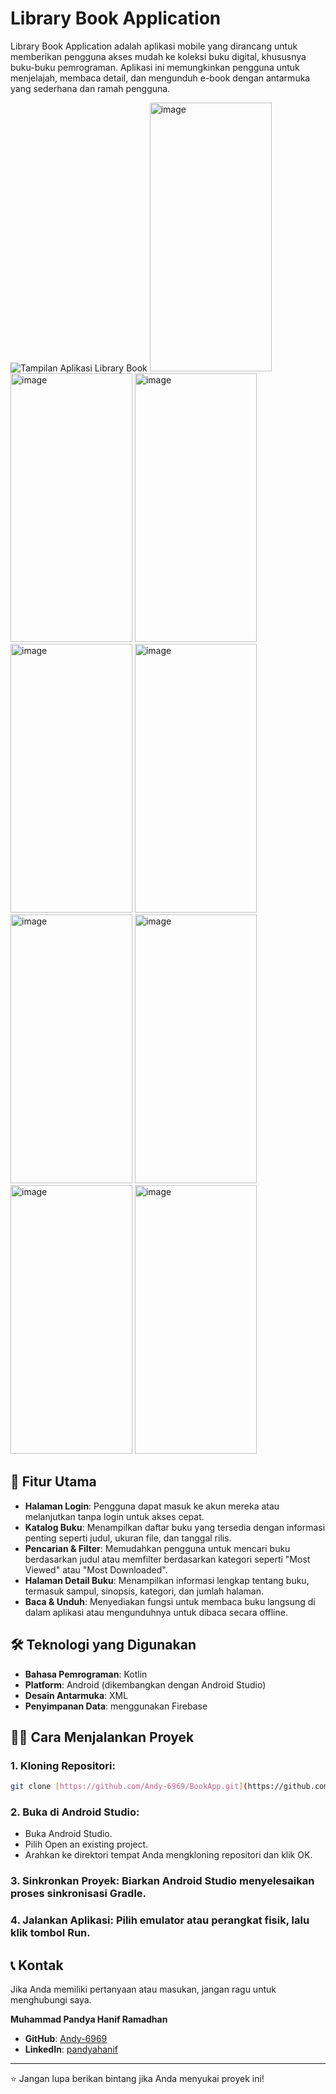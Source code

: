# Library Book Application

Library Book Application adalah aplikasi mobile yang dirancang untuk memberikan pengguna akses mudah ke koleksi buku digital, khususnya buku-buku pemrograman. Aplikasi ini memungkinkan pengguna untuk menjelajah, membaca detail, dan mengunduh e-book dengan antarmuka yang sederhana dan ramah pengguna.

![Tampilan Aplikasi Library Book](https://github.com/user-attachments/assets/12adb181-2e88-44fc-b1f4-656432fd1f61)
<img width="195" height="430" alt="image" src="https://github.com/user-attachments/assets/070c6b14-d503-4e05-adde-680ed682889d" />
<img width="195" height="430" alt="image" src="https://github.com/user-attachments/assets/5405afcb-8d65-4087-93f2-2a3bf9895901" />
<img width="195" height="430" alt="image" src="https://github.com/user-attachments/assets/d9493cbf-682c-4f66-bb68-792c7678d2ab" />
<img width="195" height="430" alt="image" src="https://github.com/user-attachments/assets/20c5af06-a161-4bec-a127-db5846cea5e9" />
<img width="195" height="430" alt="image" src="https://github.com/user-attachments/assets/bf43cfd3-235a-439f-9819-b75fef3935cd" />
<img width="195" height="430" alt="image" src="https://github.com/user-attachments/assets/15ceb04f-1b60-43df-bded-fe906c68eca2" />
<img width="195" height="430" alt="image" src="https://github.com/user-attachments/assets/eedd6bea-2cb8-4f0b-bc6c-dfc8f7ddfc14" />
<img width="195" height="430" alt="image" src="https://github.com/user-attachments/assets/8d9ed8d3-2b32-44a8-bc25-928c7556a0ed" />
<img width="195" height="430" alt="image" src="https://github.com/user-attachments/assets/b0683084-6291-4738-a8b6-50d2b20627fd" />




## 🚀 Fitur Utama

* **Halaman Login**: Pengguna dapat masuk ke akun mereka atau melanjutkan tanpa login untuk akses cepat.
* **Katalog Buku**: Menampilkan daftar buku yang tersedia dengan informasi penting seperti judul, ukuran file, dan tanggal rilis.
* **Pencarian & Filter**: Memudahkan pengguna untuk mencari buku berdasarkan judul atau memfilter berdasarkan kategori seperti "Most Viewed" atau "Most Downloaded".
* **Halaman Detail Buku**: Menampilkan informasi lengkap tentang buku, termasuk sampul, sinopsis, kategori, dan jumlah halaman.
* **Baca & Unduh**: Menyediakan fungsi untuk membaca buku langsung di dalam aplikasi atau mengunduhnya untuk dibaca secara offline.

## 🛠️ Teknologi yang Digunakan

* **Bahasa Pemrograman**: Kotlin
* **Platform**: Android (dikembangkan dengan Android Studio)
* **Desain Antarmuka**: XML
* **Penyimpanan Data**: menggunakan Firebase

## 🏃‍♂️ Cara Menjalankan Proyek

### 1. Kloning Repositori:

```bash
git clone [https://github.com/Andy-6969/BookApp.git](https://github.com/Andy-6969/BookApp.git)
```
### 2. Buka di Android Studio:
* Buka Android Studio.
* Pilih Open an existing project.
* Arahkan ke direktori tempat Anda mengkloning repositori dan klik OK.

### 3. Sinkronkan Proyek: Biarkan Android Studio menyelesaikan proses sinkronisasi Gradle.

### 4. Jalankan Aplikasi: Pilih emulator atau perangkat fisik, lalu klik tombol Run.

## 📞 Kontak

Jika Anda memiliki pertanyaan atau masukan, jangan ragu untuk menghubungi saya.

**Muhammad Pandya Hanif Ramadhan**

* **GitHub**: [Andy-6969](https://github.com/Andy-6969)
* **LinkedIn**: [pandyahanif](https://linkedin.com/in/pandyahanif)

---

⭐ Jangan lupa berikan bintang jika Anda menyukai proyek ini!
